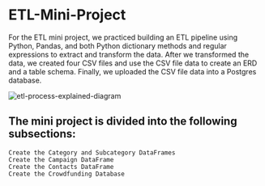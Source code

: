 # ETL-Mini-Project

For the ETL mini project, we practiced building an ETL pipeline using Python, Pandas, and both Python dictionary methods and regular expressions to extract and transform the data. After we transformed the data, we created four CSV files and use the CSV file data to create an ERD and a table schema. Finally, we uploaded the CSV file data into a Postgres database.


![etl-process-explained-diagram](https://user-images.githubusercontent.com/74025870/224079318-e5426e95-58ed-4234-b9f2-de58fabf4f2a.png)


## The mini project is divided into the following subsections:

    Create the Category and Subcategory DataFrames
    Create the Campaign DataFrame
    Create the Contacts DataFrame
    Create the Crowdfunding Database

